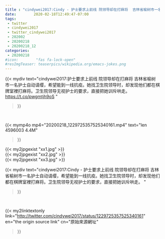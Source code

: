```yaml
---
title : "cindywei2017:Cindy - 护士要求上前线 院领导却在打麻将  吉林省榆树市一名护士自动请缨，希望能到一线抗疫。她找卫生院领导时，却发现他们都在棋牌室裡打麻将。卫生院领导无视护士的要求，直接把她训斥哄走。 "
date:        2020-02-18T12:49:47-07:00
tags:
 - twitter
 - cindywei2017
 - twitter_cindywei2017
 - 202002
 - 20200218
 - 20200218_12
categories:
 - 20200218
#icon:        "fas fa-lock-open"
#resImgTeaser: teaserpics/wikipedia.org/emacs-jokes.png
---
```


{{< mydiv text="cindywei2017:护士要求上前线 院领导却在打麻将  吉林省榆树市一名护士自动请缨，希望能到一线抗疫。她找卫生院领导时，却发现他们都在棋牌室裡打麻将。卫生院领导无视护士的要求，直接把她训斥哄走。  https://t.co/pwgmtjh9oS "
>}}
<br>


{{< mymp4o mp4="20200218_1229725357525340161.mp4"
text="len 4596003    4.4M"
>}}

{{< my2jpgexist "xx1.jpg" >}}<br>
{{< my2jpgexist "xx2.jpg" >}}<br>
{{< my2jpgexist "xx3.jpg" >}}<br>



{{< mydiv text="cindywei2017:Cindy - 护士要求上前线 院领导却在打麻将  吉林省榆树市一名护士自动请缨，希望能到一线抗疫。她找卫生院领导时，却发现他们都在棋牌室裡打麻将。卫生院领导无视护士的要求，直接把她训斥哄走。 "
>}}
<br>

{{< my2linktextonly link="http://twitter.com/cindywei2017/status/1229725357525340161"
en="the origin source link" cn="原始來源網址"
>}}


<br>

